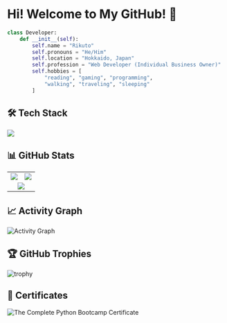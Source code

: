 # Hi! Welcome to My GitHub! 👋

```python
class Developer:
    def __init__(self):
        self.name = "Rikuto"
        self.pronouns = "He/Him"
        self.location = "Hokkaido, Japan"
        self.profession = "Web Developer (Individual Business Owner)"
        self.hobbies = [
            "reading", "gaming", "programming", 
            "walking", "traveling", "sleeping"
        ]
```

## 🛠️ Tech Stack
<img src="https://skillicons.dev/icons?i=html,css,js,react,sass,nodejs,express,python,flask,bootstrap,postgres,sqlite,wordpress,vercel,figma,postman,docker,git,github,vscode" />

## 📊 GitHub Stats
<table>
<tr>
<td><img src="https://github-readme-stats.vercel.app/api?username=rikuto-mikado&show_icons=true&theme=radical" /></td>
<td><img src="https://github-readme-stats.vercel.app/api/top-langs/?username=rikuto-mikado&layout=compact&theme=radical" /></td>
</tr>
<tr>
<td colspan="2" align="center"><img src="https://github-readme-streak-stats.herokuapp.com/?user=rikuto-mikado&theme=radical" /></td>
</tr>
</table>

## 📈 Activity Graph
![Activity Graph](https://github-readme-activity-graph.vercel.app/graph?username=rikuto-mikado&theme=react-dark)

## 🏆 GitHub Trophies
![trophy](https://github-profile-trophy.vercel.app/?username=rikuto-mikado&theme=radical&row=2&column=3)

## 📜 Certificates
![The Complete Python Bootcamp Certificate](https://github.com/user-attachments/assets/ddfbb62c-40f6-4068-a5e6-dc333ed2bc67)